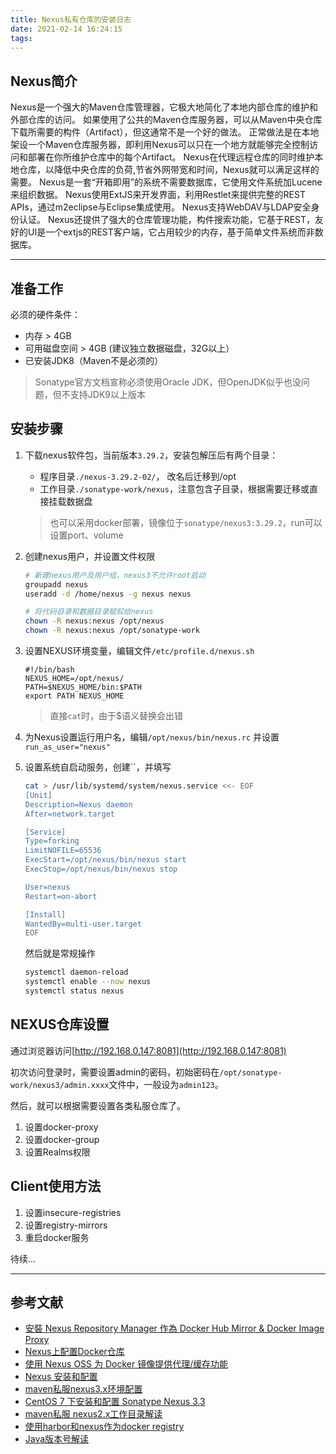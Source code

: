 ```yaml
---
title: Nexus私有仓库的安装日志
date: 2021-02-14 16:24:15
tags:
---
```


## Nexus简介

Nexus是一个强大的Maven仓库管理器，它极大地简化了本地内部仓库的维护和外部仓库的访问。 如果使用了公共的Maven仓库服务器，可以从Maven中央仓库下载所需要的构件（Artifact），但这通常不是一个好的做法。
正常做法是在本地架设一个Maven仓库服务器，即利用Nexus可以只在一个地方就能够完全控制访问和部署在你所维护仓库中的每个Artifact。 Nexus在代理远程仓库的同时维护本地仓库，以降低中央仓库的负荷,节省外网带宽和时间，Nexus就可以满足这样的需要。
Nexus是一套“开箱即用”的系统不需要数据库，它使用文件系统加Lucene来组织数据。
Nexus使用ExtJS来开发界面，利用Restlet来提供完整的REST APIs，通过m2eclipse与Eclipse集成使用。
Nexus支持WebDAV与LDAP安全身份认证。
Nexus还提供了强大的仓库管理功能，构件搜索功能，它基于REST，友好的UI是一个extjs的REST客户端，它占用较少的内存，基于简单文件系统而非数据库。

---

## 准备工作

必须的硬件条件：

- 内存 > 4GB
- 可用磁盘空间 > 4GB (建议独立数据磁盘，32G以上）
- 已安装JDK8（Maven不是必须的）

> Sonatype官方文档宣称必须使用Oracle JDK，但OpenJDK似乎也没问题，但不支持JDK9以上版本

## 安装步骤

1. 下载nexus软件包，当前版本`3.29.2`，安装包解压后有两个目录：
   - 程序目录`./nexus-3.29.2-02/`， 改名后迁移到/opt
   - 工作目录`./sonatype-work/nexus`，注意包含子目录，根据需要迁移或直接挂载数据盘
  
    > 也可以采用docker部署，镜像位于`sonatype/nexus3:3.29.2`，run可以设置port、volume

2. 创建nexus用户，并设置文件权限

    ``` bash
    # 新建nexus用户及用户组，nexus3不允许root启动
    groupadd nexus
    useradd -d /home/nexus -g nexus nexus

    # 将代码目录和数据目录赋权给nexus
    chown -R nexus:nexus /opt/nexus
    chown -R nexus:nexus /opt/sonatype-work
    ```

3. 设置NEXUS环境变量，编辑文件`/etc/profile.d/nexus.sh`

    ``` config
    #!/bin/bash
    NEXUS_HOME=/opt/nexus/
    PATH=$NEXUS_HOME/bin:$PATH
    export PATH NEXUS_HOME
    ```

    > 直接`cat`时，由于$语义替换会出错

4. 为Nexus设置运行用户名，编辑`/opt/nexus/bin/nexus.rc`
   并设置`run_as_user="nexus"`

5. 设置系统自启动服务，创建``，并填写

    ``` bash
    cat > /usr/lib/systemd/system/nexus.service <<- EOF
    [Unit]
    Description=Nexus daemon
    After=network.target

    [Service]
    Type=forking
    LimitNOFILE=65536
    ExecStart=/opt/nexus/bin/nexus start
    ExecStop=/opt/nexus/bin/nexus stop

    User=nexus
    Restart=on-abort

    [Install]
    WantedBy=multi-user.target
    EOF
    ```

    然后就是常规操作

    ``` bash
    systemctl daemon-reload
    systemctl enable --now nexus
    systemctl status nexus
    ```

## NEXUS仓库设置

通过浏览器访问[http://192.168.0.147:8081](http://192.168.0.147:8081)

初次访问登录时，需要设置admin的密码，初始密码在`/opt/sonatype-work/nexus3/admin.xxxx`文件中，一般设为`admin123`。

然后，就可以根据需要设置各类私服仓库了。

1. 设置docker-proxy
2. 设置docker-group
3. 设置Realms权限

## Client使用方法

1. 设置insecure-registries
2. 设置registry-mirrors
3. 重启docker服务

待续...

---

## 参考文献

- [安裝 Nexus Repository Manager 作為 Docker Hub Mirror & Docker Image Proxy](https://godleon.github.io/blog/Nexus_Repository/docker-configure-proxy-with-nexus/)
- [Nexus上配置Docker仓库](https://www.0x0f0f.com/docker/create-docker-repository-in-nexus/create-docker-repository-in-nexus/)
- [使用 Nexus OSS 为 Docker 镜像提供代理/缓存功能](https://jenkins-zh.cn/wechat/articles/2020/05/2020-05-13-using-nexus-oss-as-a-proxy-cache-for-docker-images/)
- [Nexus 安装和配置](https://wiki.jikexueyuan.com/project/linux-in-eye-of-java/Nexus-Install-And-Settings.html)
- [maven私服nexus3.x环境配置](https://www.xncoding.com/2017/09/02/tool/nexus.html)
- [CentOS 7 下安装和配置 Sonatype Nexus 3.3](https://qizhanming.com/blog/2017/05/16/how-to-install-sonatype-nexus-oss-33-on-centos-7)
- [maven私服 nexus2.x工作目录解读](https://www.cnblogs.com/blaketairan/p/7136735.html)
- [使用harbor和nexus作为docker registry](https://juejin.cn/post/6844903781654593550)
- [Java版本号解读](https://blog.csdn.net/wq6ylg08/article/details/91351339)
